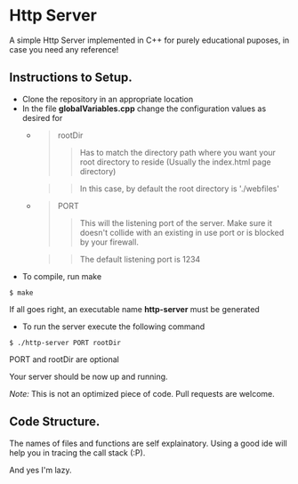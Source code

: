 # Http Server
A simple Http Server implemented in C++ for purely educational puposes, in case you need any reference!

## Instructions to Setup.
+ Clone the repository in an appropriate location
+ In the file **globalVariables.cpp** change the configuration values as desired for
  + > rootDir
    > > Has to match the directory path where you want your root directory to reside (Usually the index.html page directory)

    > > In this case, by default the root directory is './webfiles'

  + > PORT
    > > This will the listening port of the server. Make sure it doesn't collide with an existing in use port or is blocked by your firewall.

    > > The default listening port is 1234
+ To compile, run make
~~~
$ make
~~~
If all goes right, an executable name **http-server** must be generated

+ To run the server execute the following command
~~~
$ ./http-server PORT rootDir
~~~
PORT and rootDir are optional

Your server should be now up and running.

*Note:* This is not an optimized piece of code. Pull requests are welcome.

## Code Structure.
The names of files and functions are self explainatory. Using a good ide will help you in tracing the call stack (:P).

And yes I'm lazy.
